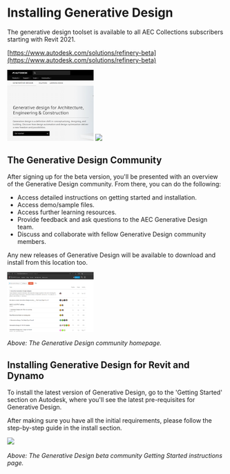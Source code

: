 # Installing Generative Design

The generative design toolset is available to all AEC Collections subscribers starting with Revit 2021. 

[https://www.autodesk.com/solutions/refinery-beta](https://www.autodesk.com/solutions/refinery-beta)

<img src="../assets/hello/install1.png" style="width:200px;"/>

<img src="../assets/hello/install2.png" style="width:200px;"/>

## The Generative Design Community

After signing up for the beta version, you'll be presented with an overview of the Generative Design community. From there, you can do the following:

* Access detailed instructions on getting started and installation.
* Access demo/sample files.
* Access further learning resources.
* Provide feedback and ask questions to the AEC Generative Design team.
* Discuss and collaborate with fellow Generative Design community members.

Any new releases of Generative Design will be available to download and install from this location too.

<img src="../assets/hello/install3.png" style="width:200px;"/>

_Above: The Generative Design community homepage._

## Installing Generative Design for Revit and Dynamo

To install the latest version of Generative Design, go to the 'Getting Started' section on Autodesk, where you'll see the latest pre-requisites for Generative Design.

After making sure you have all the initial requirements, please follow the step-by-step guide in the install section.

<img src="../assets/hello/install4.png" style="width:200px;"/>

_Above: The Generative Design beta community Getting Started instructions page._

